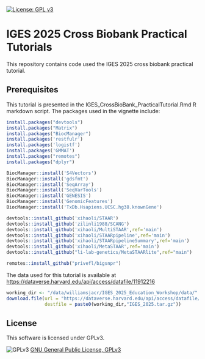 [![License: GPL v3](https://img.shields.io/badge/License-GPLv3-blue.svg)](https://www.gnu.org/licenses/gpl-3.0)

# IGES 2025 Cross Biobank Practical Tutorials
This repository contains code used the IGES 2025 cross biobank practical tutorial. 

## Prerequisites
This tutorial is presented in the IGES_CrossBioBank_PracticalTutorial.Rmd R markdown script. The packages used in the vignette include: 

```R
install.packages("devtools")
install.packages("Matrix")
install.packages("BiocManager")
install.packages('restfulr')
install.packages('logistf')
install.packages('GMMAT')
install.packages("remotes")
install.packages("dplyr")

BiocManager::install('S4Vectors')
BiocManager::install('gdsfmt')
BiocManager::install('SeqArray')
BiocManager::install('SeqVarTools')
BiocManager::install('GENESIS')
BiocManager::install('GenomicFeatures')
BiocManager::install('TxDb.Hsapiens.UCSC.hg38.knownGene')

devtools::install_github('xihaoli/STAAR')
devtools::install_github('zilinli1988/SCANG')
devtools::install_github('xihaoli/MultiSTAAR',ref='main')
devtools::install_github('xihaoli/STAARpipeline',ref='main')
devtools::install_github('xihaoli/STAARpipelineSummary',ref='main')
devtools::install_github('xihaoli/MetaSTAAR',ref='main')
devtools::install_github("li-lab-genetics/MetaSTAARlite",ref="main")

remotes::install_github("privefl/bigsnpr")
```

The data used for this tutorial is available at https://dataverse.harvard.edu/api/access/datafile/11912216 

```R
working_dir <- "/data/williamsjacr/IGES_2025_Education_Workshop/data/"
download.file(url = "https://dataverse.harvard.edu/api/access/datafile/11912216",
              destfile = paste0(working_dir,"IGES_2025.tar.gz"))
```

## License
This software is licensed under GPLv3.

![GPLv3](http://www.gnu.org/graphics/gplv3-127x51.png)
[GNU General Public License, GPLv3](http://www.gnu.org/copyleft/gpl.html)
